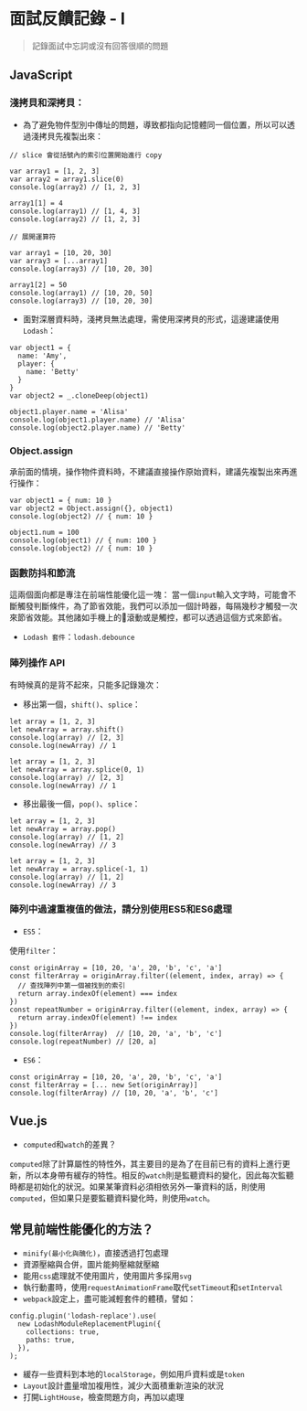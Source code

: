 # 面試反饋記錄 - I

> 記錄面試中忘詞或沒有回答很順的問題

## JavaScript
### 淺拷貝和深拷貝：
- 為了避免物件型別中傳址的問題，導致都指向記憶體同一個位置，所以可以透過淺拷貝先複製出來：

```
// slice 會從括號內的索引位置開始進行 copy

var array1 = [1, 2, 3]
var array2 = array1.slice(0)
console.log(array2) // [1, 2, 3]

array1[1] = 4
console.log(array1) // [1, 4, 3]
console.log(array2) // [1, 2, 3]

// 展開運算符

var array1 = [10, 20, 30]
var array3 = [...array1]
console.log(array3) // [10, 20, 30]

array1[2] = 50
console.log(array1) // [10, 20, 50]
console.log(array3) // [10, 20, 30]
```

- 面對深層資料時，淺拷貝無法處理，需使用深拷貝的形式，這邊建議使用`Lodash`：

```
var object1 = {
  name: 'Amy',
  player: {
    name: 'Betty'
  }
}
var object2 = _.cloneDeep(object1)

object1.player.name = 'Alisa'
console.log(object1.player.name) // 'Alisa'
console.log(object2.player.name) // 'Betty'
```

### Object.assign
承前面的情境，操作物件資料時，不建議直接操作原始資料，建議先複製出來再進行操作：
```
var object1 = { num: 10 }
var object2 = Object.assign({}, object1)
console.log(object2) // { num: 10 }

object1.num = 100
console.log(object1) // { num: 100 }
console.log(object2) // { num: 10 }
```

### 函數防抖和節流
這兩個面向都是專注在前端性能優化這一塊：
當一個`input`輸入文字時，可能會不斷觸發判斷條件，為了節省效能，我們可以添加一個計時器，每隔幾秒才觸發一次來節省效能。其他諸如手機上的滾動或是觸控，都可以透過這個方式來節省。
- `Lodash 套件`：`lodash.debounce`

### 陣列操作 API
有時候真的是背不起來，只能多記錄幾次：
- 移出第一個，`shift()`、`splice`：
```
let array = [1, 2, 3]
let newArray = array.shift()
console.log(array) // [2, 3]
console.log(newArray) // 1
```
```
let array = [1, 2, 3]
let newArray = array.splice(0, 1)
console.log(array) // [2, 3]
console.log(newArray) // 1
```
- 移出最後一個，`pop()`、`splice`：
```
let array = [1, 2, 3]
let newArray = array.pop()
console.log(array) // [1, 2]
console.log(newArray) // 3
```
```
let array = [1, 2, 3]
let newArray = array.splice(-1, 1)
console.log(array) // [1, 2]
console.log(newArray) // 3
```

### 陣列中過濾重複值的做法，請分別使用ES5和ES6處理
- `ES5`：

使用`filter`：
```
const originArray = [10, 20, 'a', 20, 'b', 'c', 'a']
const filterArray = originArray.filter((element, index, array) => {
  // 查找陣列中第一個被找到的索引
  return array.indexOf(element) === index
})
const repeatNumber = originArray.filter((element, index, array) => {
  return array.indexOf(element) !== index
})
console.log(filterArray)  // [10, 20, 'a', 'b', 'c']
console.log(repeatNumber) // [20, a]
```

- `ES6`：

```
const originArray = [10, 20, 'a', 20, 'b', 'c', 'a']
const filterArray = [... new Set(originArray)]
console.log(filterArray) // [10, 20, 'a', 'b', 'c']
```

## Vue.js
- `computed`和`watch`的差異？

`computed`除了計算屬性的特性外，其主要目的是為了在目前已有的資料上進行更新，所以本身帶有緩存的特性。相反的`watch`則是監聽資料的變化，因此每次監聽時都是初始化的狀況。如果某筆資料必須相依另外一筆資料的話，則使用`computed`，但如果只是要監聽資料變化時，則使用`watch`。


## 常見前端性能優化的方法？
- `minify(最小化與醜化)`，直接透過打包處理
- 資源壓縮與合併，圖片能夠壓縮就壓縮
- 能用`css`處理就不使用圖片，使用圖片多採用`svg`
- 執行動畫時，使用`requestAnimationFrame`取代`setTimeout`和`setInterval`
- `webpack`設定上，盡可能減輕套件的體積，譬如：
```
config.plugin('lodash-replace').use(
  new LodashModuleReplacementPlugin({
    collections: true,
    paths: true,
  }),
);
```
- 緩存一些資料到本地的`localStorage`，例如用戶資料或是`token`
- `Layout`設計盡量增加複用性，減少大面積重新渲染的狀況
- 打開`LightHouse`，檢查問題方向，再加以處理
